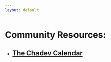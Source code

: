 ```yaml
---
layout: default
---
```

# Community Resources:

-   ## [The Chadev Calendar](https://www.google.com/calendar/embed?src=4qc3thgj9ocunpfist563utr6g%40group.calendar.google.com&ctz=America/New_York)
